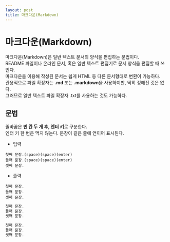 ```yaml
---
layout: post
title: 마크다운(Markdown)
---
```

# 마크다운(Markdown)
마크다운(Markdown)은 일반 텍스트 문서의 양식을 편집하는 문법이다.  
README 파일이나 온라인 문서, 혹은 일반 텍스트 편집기로 문서 양식을 편집할 때 쓰인다.  
마크다운을 이용해 작성된 문서는 쉽게 HTML 등 다른 문서형태로 변환이 가능하다.  
관용적으로 파일 확장자는 **.md** 또는 **.markdown**을 사용하지만, 딱히 정해진 것은 없다.  
그러므로 일반 텍스트 파일 확장자 .txt를 사용하는 것도 가능하다. 


## 문법
줄바꿈은 **빈 칸 두 개 후, 엔터 키**로 구분한다.  
엔터 키 한 번은 먹지 않는다. 문장이 같은 줄에 연이어 표시된다.
- 입력
``` 
첫째 문장.(space)(space)(enter)
둘째 문장.(space)(space)(enter)
셋째 문장.
``` 
- 출력

``` 
첫째 문장.  
둘째 문장.  
셋째 문장.
``` 

```java
첫째 문장.  
둘째 문장.  
셋째 문장.
``` 

```java
첫째 문장.  
둘째 문장.  
셋째 문장.
```

